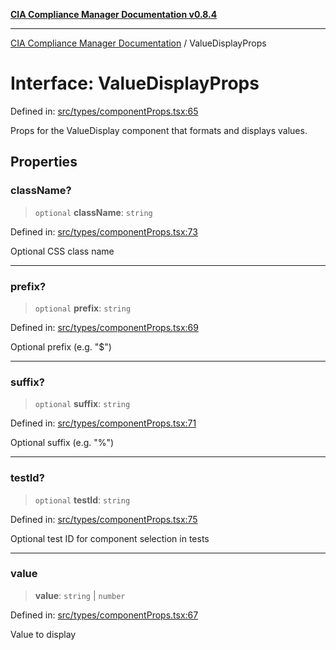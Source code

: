 [**CIA Compliance Manager Documentation v0.8.4**](../README.md)

***

[CIA Compliance Manager Documentation](../globals.md) / ValueDisplayProps

# Interface: ValueDisplayProps

Defined in: [src/types/componentProps.tsx:65](https://github.com/Hack23/cia-compliance-manager/blob/a6d8d6a2cab2160940b9a047208c12088d7e02cf/src/types/componentProps.tsx#L65)

Props for the ValueDisplay component that formats and displays values.

## Properties

### className?

> `optional` **className**: `string`

Defined in: [src/types/componentProps.tsx:73](https://github.com/Hack23/cia-compliance-manager/blob/a6d8d6a2cab2160940b9a047208c12088d7e02cf/src/types/componentProps.tsx#L73)

Optional CSS class name

***

### prefix?

> `optional` **prefix**: `string`

Defined in: [src/types/componentProps.tsx:69](https://github.com/Hack23/cia-compliance-manager/blob/a6d8d6a2cab2160940b9a047208c12088d7e02cf/src/types/componentProps.tsx#L69)

Optional prefix (e.g. "$")

***

### suffix?

> `optional` **suffix**: `string`

Defined in: [src/types/componentProps.tsx:71](https://github.com/Hack23/cia-compliance-manager/blob/a6d8d6a2cab2160940b9a047208c12088d7e02cf/src/types/componentProps.tsx#L71)

Optional suffix (e.g. "%")

***

### testId?

> `optional` **testId**: `string`

Defined in: [src/types/componentProps.tsx:75](https://github.com/Hack23/cia-compliance-manager/blob/a6d8d6a2cab2160940b9a047208c12088d7e02cf/src/types/componentProps.tsx#L75)

Optional test ID for component selection in tests

***

### value

> **value**: `string` \| `number`

Defined in: [src/types/componentProps.tsx:67](https://github.com/Hack23/cia-compliance-manager/blob/a6d8d6a2cab2160940b9a047208c12088d7e02cf/src/types/componentProps.tsx#L67)

Value to display
